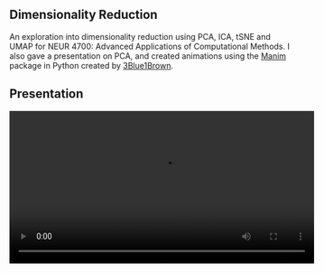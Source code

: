 ## Dimensionality Reduction

An exploration into dimensionality reduction using PCA, ICA, tSNE and UMAP for NEUR 4700: Advanced Applications of Computational Methods. I also gave a presentation on PCA, and created animations using the [Manim](https://www.manim.community/) package in Python created by [3Blue1Brown](https://www.youtube.com/@3blue1brown).

## Presentation

<video src='asset/video.mp4' width=540/>

## Prerequisites

* [pyenv](https://github.com/pyenv/pyenv) or [Python 3.11.2](https://www.python.org/downloads/)


## Setup

### pyenv

```
pyenv install 3.11.2
```

```
pyenv local 3.11.2
```

### Virtual Environment

```
python -m venv venv
```

#### Windows

```
"venv/Scripts/activate"
```

#### Unix

```
source venv/bin/activate
```

### Packages

```
pip install -U -r requirements.txt
```
